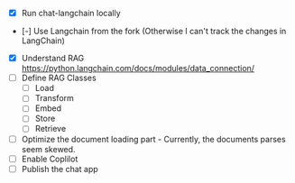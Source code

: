 - [x] Run chat-langchain locally
- [-] Use Langchain from the fork (Otherwise I can't track the changes in LangChain)
- [x] Understand RAG https://python.langchain.com/docs/modules/data_connection/
- [ ] Define RAG Classes
  - [ ] Load 
  - [ ] Transform
  - [ ] Embed
  - [ ] Store
  - [ ] Retrieve
- [ ] Optimize the document loading part - Currently, the documents parses seem skewed.
- [ ] Enable Coplilot
- [ ] Publish the chat app
